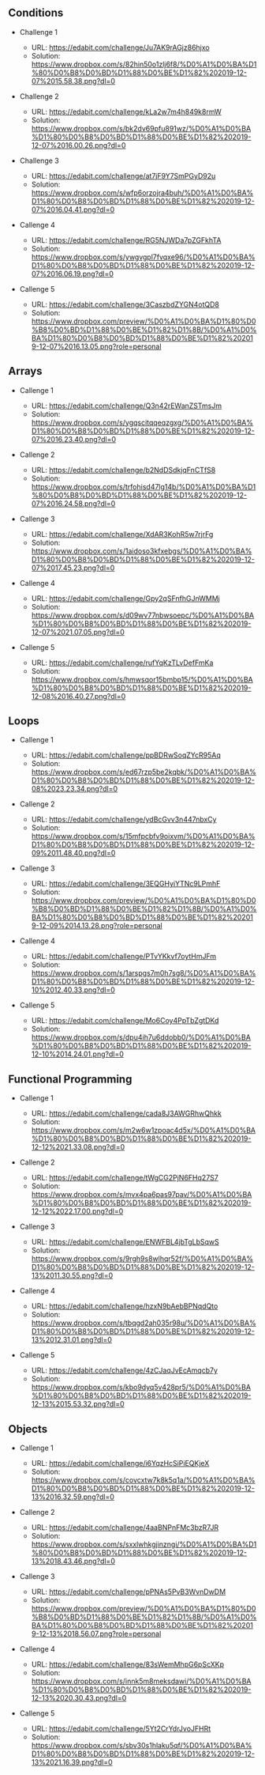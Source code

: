 ## Conditions
* Challenge 1
	* URL: https://edabit.com/challenge/Ju7AK9rAGjz86hjxo
	* Solution: https://www.dropbox.com/s/82hin50o1zlj6f8/%D0%A1%D0%BA%D1%80%D0%B8%D0%BD%D1%88%D0%BE%D1%82%202019-12-07%2015.58.38.png?dl=0

* Challenge 2
	* URL: https://edabit.com/challenge/kLa2w7m4h849k8rmW
	* Solution: https://www.dropbox.com/s/bk2dv69pfu891wz/%D0%A1%D0%BA%D1%80%D0%B8%D0%BD%D1%88%D0%BE%D1%82%202019-12-07%2016.00.26.png?dl=0

* Challenge 3
	* URL: https://edabit.com/challenge/at7jF9Y7SmPGyD92u
	* Solution: https://www.dropbox.com/s/wfp6orzojra4buh/%D0%A1%D0%BA%D1%80%D0%B8%D0%BD%D1%88%D0%BE%D1%82%202019-12-07%2016.04.41.png?dl=0

* Callenge 4
	* URL: https://edabit.com/challenge/RG5NJWDa7pZGFkhTA
	* Solution: https://www.dropbox.com/s/ywgvgpl7fvqxe96/%D0%A1%D0%BA%D1%80%D0%B8%D0%BD%D1%88%D0%BE%D1%82%202019-12-07%2016.06.19.png?dl=0

* Callenge 5
	* URL: https://edabit.com/challenge/3CaszbdZYGN4otQD8
	* Solution: https://www.dropbox.com/preview/%D0%A1%D0%BA%D1%80%D0%B8%D0%BD%D1%88%D0%BE%D1%82%D1%8B/%D0%A1%D0%BA%D1%80%D0%B8%D0%BD%D1%88%D0%BE%D1%82%202019-12-07%2016.13.05.png?role=personal


## Arrays
* Callenge 1
	* URL: https://edabit.com/challenge/Q3n42rEWanZSTmsJm
	* Solution: https://www.dropbox.com/s/ygqscitqqeqzgxg/%D0%A1%D0%BA%D1%80%D0%B8%D0%BD%D1%88%D0%BE%D1%82%202019-12-07%2016.23.40.png?dl=0

* Callenge 2
	* URL: https://edabit.com/challenge/b2NdDSdkjqFnCTfS8
	* Solution: https://www.dropbox.com/s/trfohisd47lg14b/%D0%A1%D0%BA%D1%80%D0%B8%D0%BD%D1%88%D0%BE%D1%82%202019-12-07%2016.24.58.png?dl=0

* Callenge 3
	* URL: https://edabit.com/challenge/XdAR3KohR5w7rjrFg
	* Solution: https://www.dropbox.com/s/1aidoso3kfxebgs/%D0%A1%D0%BA%D1%80%D0%B8%D0%BD%D1%88%D0%BE%D1%82%202019-12-07%2017.45.23.png?dl=0

* Callenge 4
	* URL: https://edabit.com/challenge/Gpy2qSFnfhGJnWMMj
	* Solution: https://www.dropbox.com/s/d09wv77nbwsoepc/%D0%A1%D0%BA%D1%80%D0%B8%D0%BD%D1%88%D0%BE%D1%82%202019-12-07%2021.07.05.png?dl=0

* Callenge 5
	* URL: https://edabit.com/challenge/rufYqKzTLvDefFmKa
	* Solution: https://www.dropbox.com/s/hmwsqor15bmbp15/%D0%A1%D0%BA%D1%80%D0%B8%D0%BD%D1%88%D0%BE%D1%82%202019-12-08%2016.40.27.png?dl=0


## Loops
* Callenge 1
	* URL: https://edabit.com/challenge/ppBDRwSoqZYcR95Aq
	* Solution: https://www.dropbox.com/s/ed67rzp5be2kqbk/%D0%A1%D0%BA%D1%80%D0%B8%D0%BD%D1%88%D0%BE%D1%82%202019-12-08%2023.23.34.png?dl=0

* Callenge 2
	* URL: https://edabit.com/challenge/ydBcGvv3n447nbxCy
	* Solution: https://www.dropbox.com/s/15mfpcbfv9oixvm/%D0%A1%D0%BA%D1%80%D0%B8%D0%BD%D1%88%D0%BE%D1%82%202019-12-09%2011.48.40.png?dl=0

* Callenge 3
	* URL: https://edabit.com/challenge/3EQGHyiYTNc9LPmhF
	* Solution: https://www.dropbox.com/preview/%D0%A1%D0%BA%D1%80%D0%B8%D0%BD%D1%88%D0%BE%D1%82%D1%8B/%D0%A1%D0%BA%D1%80%D0%B8%D0%BD%D1%88%D0%BE%D1%82%202019-12-09%2014.13.28.png?role=personal 

* Callenge 4
	* URL: https://edabit.com/challenge/PTvYKkvf7oytHmJFm
	* Solution: https://www.dropbox.com/s/1arspgs7m0h7sg8/%D0%A1%D0%BA%D1%80%D0%B8%D0%BD%D1%88%D0%BE%D1%82%202019-12-10%2012.40.33.png?dl=0

* Callenge 5
	* URL: https://edabit.com/challenge/Mo6Coy4PpTbZgtDKd
	* Solution: https://www.dropbox.com/s/dpu4ih7u6ddobb0/%D0%A1%D0%BA%D1%80%D0%B8%D0%BD%D1%88%D0%BE%D1%82%202019-12-10%2014.24.01.png?dl=0


## Functional Programming
* Callenge 1
	* URL: https://edabit.com/challenge/cada8J3AWGRhwQhkk
	* Solution: https://www.dropbox.com/s/m2w6w1zpoac4d5x/%D0%A1%D0%BA%D1%80%D0%B8%D0%BD%D1%88%D0%BE%D1%82%202019-12-12%2021.33.08.png?dl=0

* Callenge 2
	* URL: https://edabit.com/challenge/tWgCG2PjN6FHq27S7
	* Solution: https://www.dropbox.com/s/mvx4pa6pas97pav/%D0%A1%D0%BA%D1%80%D0%B8%D0%BD%D1%88%D0%BE%D1%82%202019-12-12%2022.17.00.png?dl=0

* Callenge 3
	* URL: https://edabit.com/challenge/ENWFBL4jbTgLbSqwS
	* Solution: https://www.dropbox.com/s/9rgh9s8wlhqr52f/%D0%A1%D0%BA%D1%80%D0%B8%D0%BD%D1%88%D0%BE%D1%82%202019-12-13%2011.30.55.png?dl=0

* Callenge 4
	* URL: https://edabit.com/challenge/hzxN9bAebBPNqdQto
	* Solution: https://www.dropbox.com/s/tbqgd2ah035r98u/%D0%A1%D0%BA%D1%80%D0%B8%D0%BD%D1%88%D0%BE%D1%82%202019-12-13%2012.31.01.png?dl=0

* Callenge 5
	* URL: https://edabit.com/challenge/4zCJaqJvEcAmqcb7y
	* Solution: https://www.dropbox.com/s/kbo9dyq5v428pr5/%D0%A1%D0%BA%D1%80%D0%B8%D0%BD%D1%88%D0%BE%D1%82%202019-12-13%2015.53.32.png?dl=0


## Objects
* Callenge 1
	* URL: https://edabit.com/challenge/i6YqzHcSiPiEQKjeX
	* Solution: https://www.dropbox.com/s/covcxtw7k8k5q1a/%D0%A1%D0%BA%D1%80%D0%B8%D0%BD%D1%88%D0%BE%D1%82%202019-12-13%2016.32.59.png?dl=0

* Callenge 2
	* URL: https://edabit.com/challenge/4aaBNPnFMc3bzR7JR
	* Solution: https://www.dropbox.com/s/sxxlwhkgjinzngi/%D0%A1%D0%BA%D1%80%D0%B8%D0%BD%D1%88%D0%BE%D1%82%202019-12-13%2018.43.46.png?dl=0

* Callenge 3
	* URL: https://edabit.com/challenge/pPNAs5PvB3WvnDwDM
	* Solution: https://www.dropbox.com/preview/%D0%A1%D0%BA%D1%80%D0%B8%D0%BD%D1%88%D0%BE%D1%82%D1%8B/%D0%A1%D0%BA%D1%80%D0%B8%D0%BD%D1%88%D0%BE%D1%82%202019-12-13%2018.56.07.png?role=personal

* Callenge 4
	* URL: https://edabit.com/challenge/83sWemMhpG6pScXKp
	* Solution: https://www.dropbox.com/s/innk5m8meksdawi/%D0%A1%D0%BA%D1%80%D0%B8%D0%BD%D1%88%D0%BE%D1%82%202019-12-13%2020.30.43.png?dl=0 

* Callenge 5
	* URL: https://edabit.com/challenge/5Yt2CrYdrJvoJFHRt
	* Solution: https://www.dropbox.com/s/sbv30s1hlaku5qf/%D0%A1%D0%BA%D1%80%D0%B8%D0%BD%D1%88%D0%BE%D1%82%202019-12-13%2021.16.39.png?dl=0
